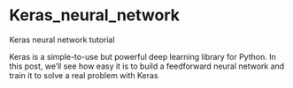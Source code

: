 # Keras_neural_network
Keras neural network tutorial

Keras is a simple-to-use but powerful deep learning library for Python. In this post, we’ll see how easy it is to build a feedforward neural network and train it to solve a real problem with Keras
